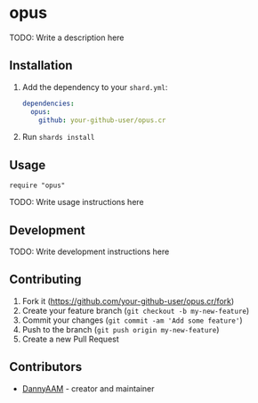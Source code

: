 # opus

TODO: Write a description here

## Installation

1. Add the dependency to your `shard.yml`:

   ```yaml
   dependencies:
     opus:
       github: your-github-user/opus.cr
   ```

2. Run `shards install`

## Usage

```crystal
require "opus"
```

TODO: Write usage instructions here

## Development

TODO: Write development instructions here

## Contributing

1. Fork it (<https://github.com/your-github-user/opus.cr/fork>)
2. Create your feature branch (`git checkout -b my-new-feature`)
3. Commit your changes (`git commit -am 'Add some feature'`)
4. Push to the branch (`git push origin my-new-feature`)
5. Create a new Pull Request

## Contributors

- [DannyAAM](https://github.com/your-github-user) - creator and maintainer
